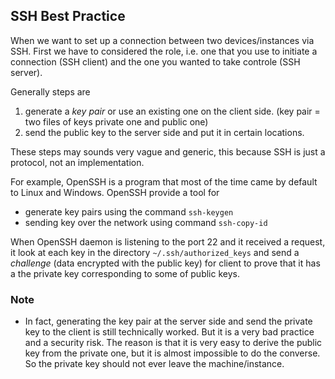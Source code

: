 ## SSH Best Practice

When we want to set up a connection between two devices/instances via SSH. First we have to considered the role, i.e. one that you use to initiate a connection (SSH client) and the one you wanted to take controle (SSH server).

Generally steps are 
1. generate a *key pair* or use an existing one on the client side. 
(key pair = two files of keys private one and public one)
2. send the public key to the server side and put it in certain locations.

These steps may sounds very vague and generic, this because SSH is just a protocol, not an implementation. 

For example, OpenSSH is a program that most of the time came by default to Linux and Windows. OpenSSH provide a tool for 
- generate key pairs using the command `ssh-keygen` 
- sending key over the network using command `ssh-copy-id` 

When OpenSSH daemon is listening to the port 22 and it received a request, it look at each key in the directory `~/.ssh/authorized_keys` and send a *challenge* (data encrypted with the public key) for client to prove that it has a the private key corresponding to some of public keys.

### Note

- In fact, generating the key pair at the server side and send the private key to the client is still technically worked. But it is a very bad practice and a security risk. The reason is that it is very easy to derive the public key from the private one, but it is almost impossible to do the converse. So the private key should not ever leave the machine/instance.